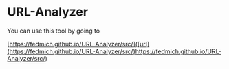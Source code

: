 # URL-Analyzer

You can use this tool by going to

[https://fedmich.github.io/URL-Analyzer/src/]([url](https://fedmich.github.io/URL-Analyzer/src/)https://fedmich.github.io/URL-Analyzer/src/)
